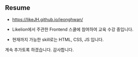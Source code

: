 ## Resume
- https://likeJH.github.io/jeonghwan/

- Likelion에서 주관한 Frontend 스쿨에 참여하여 교육 수강 중입니다.

- 현재까지 가능한 skill로는 HTML, CSS, JS 입니다.

계속 추가토록 하겠습니다.
감사합니다.
